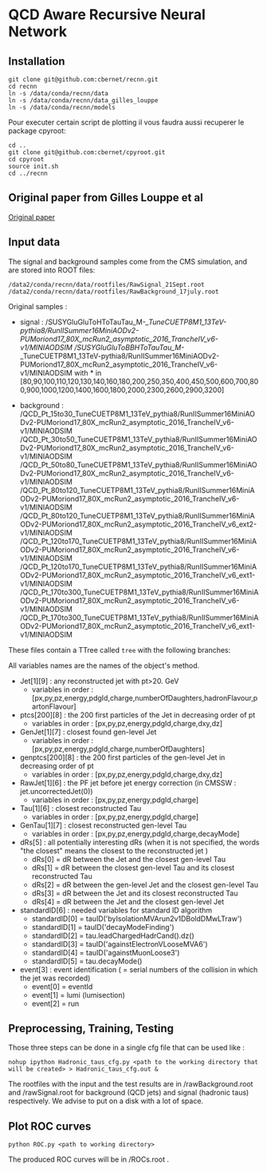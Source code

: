 # QCD Aware Recursive Neural Network

## Installation

```
git clone git@github.com:cbernet/recnn.git 
cd recnn
ln -s /data/conda/recnn/data
ln -s /data/conda/recnn/data_gilles_louppe
ln -s /data/conda/recnn/models
```

Pour executer certain script de plotting il vous faudra aussi recuperer le package cpyroot:

```
cd ..
git clone git@github.com:cbernet/cpyroot.git
cd cpyroot
source init.sh
cd ../recnn
```

## Original paper from Gilles Louppe et al

[Original paper](https://arxiv.org/abs/1702.00748)

## Input data

The signal and background samples come from the CMS simulation, and are stored into ROOT files: 

```
/data2/conda/recnn/data/rootfiles/RawSignal_21Sept.root
/data2/conda/recnn/data/rootfiles/RawBackground_17july.root  
```

Original samples :
* signal :
  /SUSYGluGluToHToTauTau_M-*_TuneCUETP8M1_13TeV-pythia8/RunIISummer16MiniAODv2-PUMoriond17_80X_mcRun2_asymptotic_2016_TrancheIV_v6-v1/MINIAODSIM
  /SUSYGluGluToBBHToTauTau_M-*_TuneCUETP8M1_13TeV-pythia8/RunIISummer16MiniAODv2-PUMoriond17_80X_mcRun2_asymptotic_2016_TrancheIV_v6-v1/MINIAODSIM
  with * in [80,90,100,110,120,130,140,160,180,200,250,350,400,450,500,600,700,800,900,1000,1200,1400,1600,1800,2000,2300,2600,2900,3200]

* background :
  /QCD_Pt_15to30_TuneCUETP8M1_13TeV_pythia8/RunIISummer16MiniAODv2-PUMoriond17_80X_mcRun2_asymptotic_2016_TrancheIV_v6-v1/MINIAODSIM
  /QCD_Pt_30to50_TuneCUETP8M1_13TeV_pythia8/RunIISummer16MiniAODv2-PUMoriond17_80X_mcRun2_asymptotic_2016_TrancheIV_v6-v1/MINIAODSIM
  /QCD_Pt_50to80_TuneCUETP8M1_13TeV_pythia8/RunIISummer16MiniAODv2-PUMoriond17_80X_mcRun2_asymptotic_2016_TrancheIV_v6-v1/MINIAODSIM
  /QCD_Pt_80to120_TuneCUETP8M1_13TeV_pythia8/RunIISummer16MiniAODv2-PUMoriond17_80X_mcRun2_asymptotic_2016_TrancheIV_v6-v1/MINIAODSIM
  /QCD_Pt_80to120_TuneCUETP8M1_13TeV_pythia8/RunIISummer16MiniAODv2-PUMoriond17_80X_mcRun2_asymptotic_2016_TrancheIV_v6_ext2-v1/MINIAODSIM
  /QCD_Pt_120to170_TuneCUETP8M1_13TeV_pythia8/RunIISummer16MiniAODv2-PUMoriond17_80X_mcRun2_asymptotic_2016_TrancheIV_v6-v1/MINIAODSIM
  /QCD_Pt_120to170_TuneCUETP8M1_13TeV_pythia8/RunIISummer16MiniAODv2-PUMoriond17_80X_mcRun2_asymptotic_2016_TrancheIV_v6_ext1-v1/MINIAODSIM
  /QCD_Pt_170to300_TuneCUETP8M1_13TeV_pythia8/RunIISummer16MiniAODv2-PUMoriond17_80X_mcRun2_asymptotic_2016_TrancheIV_v6-v1/MINIAODSIM
  /QCD_Pt_170to300_TuneCUETP8M1_13TeV_pythia8/RunIISummer16MiniAODv2-PUMoriond17_80X_mcRun2_asymptotic_2016_TrancheIV_v6_ext1-v1/MINIAODSIM

These files contain a TTree called `tree` with the following branches:

All variables names are the names of the object's method.

* Jet[1][9] : any reconstructed jet with pt>20. GeV
  * variables in order : [px,py,pz,energy,pdgId,charge,numberOfDaughters,hadronFlavour,partonFlavour]
* ptcs[200][8] : the 200 first particles of the Jet in decreasing order of pt
  * variables in order : [px,py,pz,energy,pdgId,charge,dxy,dz]
* GenJet[1][7] : closest found gen-level Jet
  * variables in order : [px,py,pz,energy,pdgId,charge,numberOfDaughters]
* genptcs[200][8] : the 200 first particles of the gen-level Jet in decreasing order of pt
  * variables in order : [px,py,pz,energy,pdgId,charge,dxy,dz]
* RawJet[1][6] : the PF jet before jet energy correction (in CMSSW : jet.uncorrectedJet(0))
  * variables in order : [px,py,pz,energy,pdgId,charge]
* Tau[1][6] : closest reconstructed Tau
  * variables in order : [px,py,pz,energy,pdgId,charge]
* GenTau[1][7] : closest reconstructed gen-level Tau
  * variables in order : [px,py,pz,energy,pdgId,charge,decayMode]
* dRs[5] : all potentially interesting dRs (when it is not specified, the words "the closest" means the closest to the reconstructed jet )
  * dRs[0] = dR between the Jet and the closest gen-level Tau
  * dRs[1] = dR between the closest gen-level Tau and its closest reconstructed Tau
  * dRs[2] = dR between the gen-level Jet and the closest gen-level Tau
  * dRs[3] = dR between the Jet and its closest reconstructed Tau
  * dRs[4] = dR between the Jet and the closest gen-level Jet
* standardID[6] : needed variables for standard ID algorithm
  * standardID[0] = tauID('byIsolationMVArun2v1DBoldDMwLTraw')
  * standardID[1] = tauID('decayModeFinding')
  * standardID[2] = tau.leadChargedHadrCand().dz()
  * standardID[3] = tauID('againstElectronVLooseMVA6')
  * standardID[4] = tauID('againstMuonLoose3')
  * standardID[5] = tau.decayMode()
* event[3] : event identification ( = serial numbers of the collision in which the jet was recorded)
  * event[0] = eventId
  * event[1] = lumi (lumisection)
  * event[2] = run

## Preprocessing, Training, Testing

Those three steps can be done in a single cfg file that can be used like :

    nohup ipython Hadronic_taus_cfg.py <path to the working directory that will be created> > Hadronic_taus_cfg.out &
    
The rootfiles with the input and the test results are in <workdir>/rawBackground.root and <workdir>/rawSignal.root for background (QCD jets) and signal (hadronic taus) respectively. We advise to put <workdir> on a disk with a lot of space.
    
## Plot ROC curves

    python ROC.py <path to working directory>
    
The produced ROC curves will be in <workdir>/ROCs.root .
